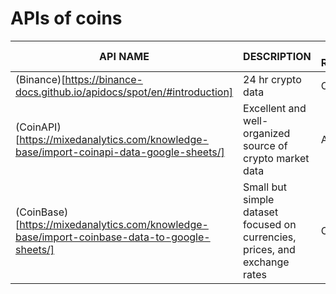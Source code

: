 # APIs of coins
|**API NAME**| **DESCRIPTION** |**AUTH REQUIREMENTS**|**SAMPLE URL**|
|---|---|---|---|
|(Binance)[https://binance-docs.github.io/apidocs/spot/en/#introduction]| 24 hr crypto data  | Open | https://data.binance.com/api/v3/ticker/24hr |
|(CoinAPI)[https://mixedanalytics.com/knowledge-base/import-coinapi-data-google-sheets/]|Excellent and well-organized source of crypto market data|	API Key| |
|(CoinBase)[https://mixedanalytics.com/knowledge-base/import-coinbase-data-to-google-sheets/]|	Small but simple dataset focused on currencies, prices, and exchange rates |Open |https://api.coinbase.com/v2/exchange-rates?currency=BTC|
